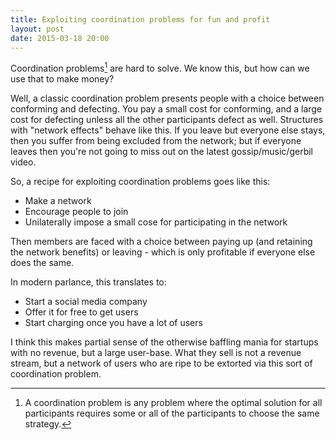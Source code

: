 ```yaml
---
title: Exploiting coordination problems for fun and profit
layout: post
date: 2015-03-18 20:00
---
```


Coordination problems[^definition] are hard to solve. We know this, but how can we use that
to make money?

[^definition]: A coordination problem is any problem where the optimal solution
    for all participants requires some or all of the participants to choose the
    same strategy.

Well, a classic coordination problem presents people with a choice between
conforming and defecting. You pay a small cost for conforming, and a large cost
for defecting unless all the other participants defect as well. Structures with
"network effects" behave like this. If you leave but everyone else stays, then
you suffer from being excluded from the network; but if everyone leaves then
you're not going to miss out on the latest gossip/music/gerbil video.

So, a recipe for exploiting coordination problems goes like this:

- Make a network
- Encourage people to join
- Unilaterally impose a small cose for participating in the network

Then members are faced with a choice between paying up (and retaining the
network benefits) or leaving - which is only profitable if everyone else does
the same.

In modern parlance, this translates to:

- Start a social media company
- Offer it for free to get users
- Start charging once you have a lot of users

I think this makes partial sense of the otherwise baffling mania for startups with
no revenue, but a large user-base. What they sell is not a revenue stream, but a
network of users who are ripe to be extorted via this sort of coordination problem.
